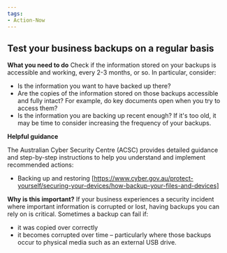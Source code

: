 ```yaml
---
tags:
- Action-Now 
---
```

## Test your business backups on a regular basis

**What you need to do**
Check if the information stored on your backups is accessible and working, every 2-3 months, or so. In particular, consider:

- Is the information you want to have backed up there?
- Are the copies of the information stored on those backups accessible and fully intact? For example, do key documents open when you try to access them?
- Is the information you are backing up recent enough? If it's too old, it may be time to consider increasing the frequency of your backups.

**Helpful guidance**

The Australian Cyber Security Centre (ACSC) provides detailed guidance and step-by-step instructions to help you understand and implement recommended actions:

- Backing up and restoring [https://www.cyber.gov.au/protect-yourself/securing-your-devices/how-backup-your-files-and-devices]

**Why is this important?**
If your business experiences a security incident where important information is corrupted or lost, having backups you can rely on is critical. Sometimes a backup can fail if:

- it was copied over correctly  
- it becomes corrupted over time – particularly where those backups occur to physical media such as an external USB drive.